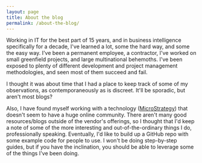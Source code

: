 ```yaml
---
layout: page
title: About the blog
permalink: /about-the-blog/
---
```


Working in IT for the best part of 15 years, and in business intelligence specifically for a decade, I've learned a lot, some  the hard way, and some the easy way. I've been a permanent employee, a contractor, I've worked on small greenfield projects, and large multinational behemoths. I've been exposed to plenty of different development and project management methodologies, and seen most of them succeed and fail.

I thought it was about time that I had a place to keep track of some of my observations, as contemporaneously as is discreet. It'll be sporadic, but aren't most blogs?

Also, I have found myself working with a technology ([MicroStrategy][1]) that doesn't seem to have a huge online community. There aren't many good resources/blogs outside of the vendor's offerings, so I thought that I'd keep a note of some of the more interesting and out-of-the-ordinary things I do, professionally speaking. Eventually, I'd like to build up a GitHub repo with some example code for people to use. I won't be doing step-by-step guides, but if you have the inclination, you should be able to leverage some of the things I've been doing.

[1]: http://www.microstrategy.com
